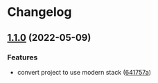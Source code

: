 # Changelog

## [1.1.0](https://github.com/V-ed/quoted-string-space-split/compare/quoted-string-space-split-v1.0.0...quoted-string-space-split-v1.1.0) (2022-05-09)


### Features

* convert project to use modern stack ([641757a](https://github.com/V-ed/quoted-string-space-split/commit/641757a61faebcd950483fb9ba15e339617d76de))
